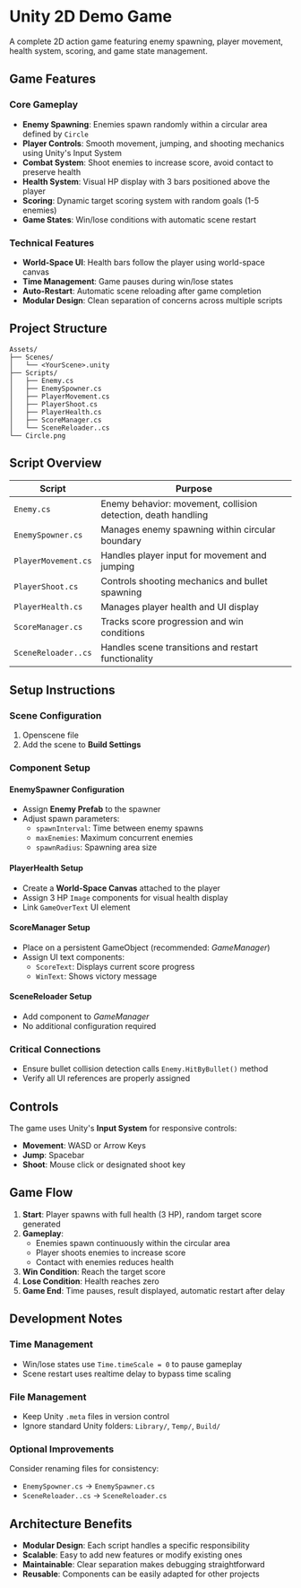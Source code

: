 # Unity 2D Demo Game

A complete 2D action game featuring enemy spawning, player movement, health system, scoring, and game state management.

## Game Features

### Core Gameplay
- **Enemy Spawning**: Enemies spawn randomly within a circular area defined by `Circle`
- **Player Controls**: Smooth movement, jumping, and shooting mechanics using Unity's Input System
- **Combat System**: Shoot enemies to increase score, avoid contact to preserve health
- **Health System**: Visual HP display with 3 bars positioned above the player
- **Scoring**: Dynamic target scoring system with random goals (1-5 enemies)
- **Game States**: Win/lose conditions with automatic scene restart

### Technical Features
- **World-Space UI**: Health bars follow the player using world-space canvas
- **Time Management**: Game pauses during win/lose states
- **Auto-Restart**: Automatic scene reloading after game completion
- **Modular Design**: Clean separation of concerns across multiple scripts

## Project Structure

```
Assets/
├── Scenes/
│   └── <YourScene>.unity
├── Scripts/
│   ├── Enemy.cs
│   ├── EnemySpowner.cs
│   ├── PlayerMovement.cs
│   ├── PlayerShoot.cs
│   ├── PlayerHealth.cs
│   ├── ScoreManager.cs
│   └── SceneReloader..cs
└── Circle.png
```

## Script Overview

| Script | Purpose |
|--------|---------|
| `Enemy.cs` | Enemy behavior: movement, collision detection, death handling |
| `EnemySpowner.cs` | Manages enemy spawning within circular boundary |
| `PlayerMovement.cs` | Handles player input for movement and jumping |
| `PlayerShoot.cs` | Controls shooting mechanics and bullet spawning |
| `PlayerHealth.cs` | Manages player health and UI display |
| `ScoreManager.cs` | Tracks score progression and win conditions |
| `SceneReloader..cs` | Handles scene transitions and restart functionality |

## Setup Instructions

### Scene Configuration
1. Openscene file
2. Add the scene to **Build Settings**

### Component Setup

#### EnemySpawner Configuration
- Assign **Enemy Prefab** to the spawner
- Adjust spawn parameters:
  - `spawnInterval`: Time between enemy spawns
  - `maxEnemies`: Maximum concurrent enemies
  - `spawnRadius`: Spawning area size

#### PlayerHealth Setup
- Create a **World-Space Canvas** attached to the player
- Assign 3 HP `Image` components for visual health display
- Link `GameOverText` UI element

#### ScoreManager Setup
- Place on a persistent GameObject (recommended: *GameManager*)
- Assign UI text components:
  - `ScoreText`: Displays current score progress
  - `WinText`: Shows victory message

#### SceneReloader Setup
- Add component to *GameManager*
- No additional configuration required

### Critical Connections
- Ensure bullet collision detection calls `Enemy.HitByBullet()` method
- Verify all UI references are properly assigned

## Controls

The game uses Unity's **Input System** for responsive controls:
- **Movement**: WASD or Arrow Keys
- **Jump**: Spacebar
- **Shoot**: Mouse click or designated shoot key

## Game Flow

1. **Start**: Player spawns with full health (3 HP), random target score generated
2. **Gameplay**: 
   - Enemies spawn continuously within the circular area
   - Player shoots enemies to increase score
   - Contact with enemies reduces health
3. **Win Condition**: Reach the target score
4. **Lose Condition**: Health reaches zero
5. **Game End**: Time pauses, result displayed, automatic restart after delay

## Development Notes

### Time Management
- Win/lose states use `Time.timeScale = 0` to pause gameplay
- Scene restart uses realtime delay to bypass time scaling

### File Management
- Keep Unity `.meta` files in version control
- Ignore standard Unity folders: `Library/`, `Temp/`, `Build/`

### Optional Improvements
Consider renaming files for consistency:
- `EnemySpowner.cs` → `EnemySpawner.cs`
- `SceneReloader..cs` → `SceneReloader.cs`

## Architecture Benefits

- **Modular Design**: Each script handles a specific responsibility
- **Scalable**: Easy to add new features or modify existing ones
- **Maintainable**: Clear separation makes debugging straightforward
- **Reusable**: Components can be easily adapted for other projects
